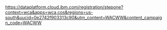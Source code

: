https://dataplatform.cloud.ibm.com/registration/stepone?context=wca&apps=wca,cos&regions=us-south&uucid=0e2742f903313c90&utm_content=WACWW&content_campaign_code=WACWW
